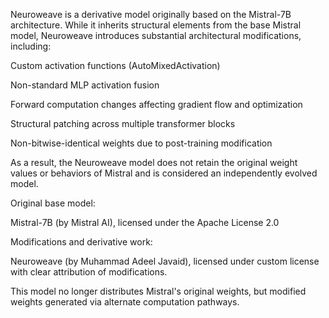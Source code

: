Neuroweave is a derivative model originally based on the Mistral-7B architecture. While it inherits structural elements from the base Mistral model, Neuroweave introduces substantial architectural modifications, including:

Custom activation functions (AutoMixedActivation)

Non-standard MLP activation fusion

Forward computation changes affecting gradient flow and optimization

Structural patching across multiple transformer blocks

Non-bitwise-identical weights due to post-training modification

As a result, the Neuroweave model does not retain the original weight values or behaviors of Mistral and is considered an independently evolved model.

Original base model:

Mistral-7B (by Mistral AI), licensed under the Apache License 2.0

Modifications and derivative work:

Neuroweave (by Muhammad Adeel Javaid), licensed under custom license with clear attribution of modifications.

This model no longer distributes Mistral's original weights, but modified weights generated via alternate computation pathways.
